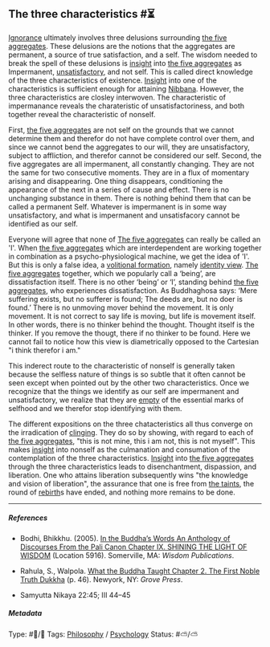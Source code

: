 ## The three characteristics  #⏳

[Ignorance](Ignorance.md) ultimately involves three delusions surrounding [the five aggregates](The%20five%20aggregates.md). These delusions are the notions that the aggregates are permanent, a source of true satisfaction, and a self. The wisdom needed to break the spell of these delusions is [insight](Insight.md) into [the five aggregates](The%20five%20aggregates.md) as Impermanent, [unsatisfactory](Unsatisfactoriness.md), and not self. This is called direct knowledge of the three characteristics of existence. [Insight](Insight.md) into one of the characteristics is sufficient enough for attaining [Nibbana](Nibbana.md). However, the three characteristics are closley interwoven. The characteristic of impermanance reveals the charateristic of unsatisfactoriness, and both together reveal the characteristic of nonself. 

First, [the five aggregates](The%20five%20aggregates.md) are not self on the grounds that we cannot determine them and therefor do not have complete control over them, and since we cannot bend the aggregates to our will, they are unsatisfactory, subject to affliction, and therefor cannot be considered our self. Second, the five aggregates are all impermanent, all constantly changing. They are not the same for two consecutive moments. They are in a flux of momentary arising and disappearing. One thing disappears, conditioning the appearance of the next in a series of cause and effect. There is no unchanging substance in them. There is nothing behind them that can be called a permanent Self. Whatever is impermanent is in some way unsatisfactory, and what is impermanent and unsatisfacory cannot be identified as our self. 

Everyone will agree that none of [The five aggregates](The%20five%20aggregates.md) can really be called an 'I'. When [the five aggregates](The%20five%20aggregates.md) which are interdependent are working together in combination as a psycho-physiological machine, we get the idea of 'I'. But this is only a false idea, a [volitional formation](Volitional%20formation.md), namely [identity view](Identity%20view.md). [The five aggregates](The%20five%20aggregates.md) together, which we popularly call a ‘being’, are dissatisfaction itself. There is no other ‘being’ or ‘I’, standing behind [the five aggregates](The%20five%20aggregates.md), who experiences dissatisfaction. As Buddhaghosa says: ‘Mere suffering exists, but no sufferer is found; The deeds are, but no doer is found.’ There is no unmoving mover behind the movement. It is only movement. It is not correct to say life is moving, but life is movement itself. In other words, there is no thinker behind the thought. Thought itself is the thinker. If you remove the thougt, there if no thinker to be found. Here we cannot fail to notice how this view is diametrically opposed to the Cartesian "i think therefor i am."

This inderect route to the characteristic of nonself is generally taken because the selfless nature of things is so subtle that it often cannot be seen except when pointed out by the other two characteristics. Once we recognize that the things we identify as our self are impermanent and unsatisfactory, we realize that they are [empty](Emptiness.md) of the essential marks of selfhood and we therefor stop identifying with them. 

The different expositions on the three chatacteristics all thus converge on the irradication of [clinging](Clinging.md). They do so by showing, with regard to each of [the five aggregates](The%20five%20aggregates.md), "this is not mine, this i am not, this is not myself". This makes [insight](Insight.md) into nonself as the culmanation and consumation of the contemplation of the three characteristics. [Insight](Insight.md) into [the five aggregates](The%20five%20aggregates.md) through the three characteristics leads to disenchantment, dispassion, and liberation. One who attains liberation subsequently wins "the knowledge and vision of liberation", the assurance that one is free from [the taints](The%20taints.md), the round of [rebirth](Rebirth.md)s have ended, and nothing more remains to be done.

---

##### References

* Bodhi, Bhikkhu. (2005). [In the Buddha’s Words An Anthology of Discourses From the Pali Canon Chapter IX. SHINING THE LIGHT OF WISDOM](In%20the%20Buddha%E2%80%99s%20Words%20An%20Anthology%20of%20Discourses%20From%20the%20Pali%20Canon%20Chapter%20IX.%20SHINING%20THE%20LIGHT%20OF%20WISDOM.md) (Location 5916). Somerville, MA: *Wisdom Publications*.

* Rahula, S., Walpola. [What the Buddha Taught Chapter 2. The First Noble Truth Dukkha](What%20the%20Buddha%20Taught%20Chapter%202.%20The%20First%20Noble%20Truth%20Dukkha.md) (p. 46). Newyork, NY: *Grove Press*.

* Samyutta Nikaya 22:45; III 44–45

##### Metadata

Type: #🔵/🔵 
Tags: [Philosophy](Philosophy.md) / [Psychology](Psychology.md) 
Status: #⛅️/⛅️ 
